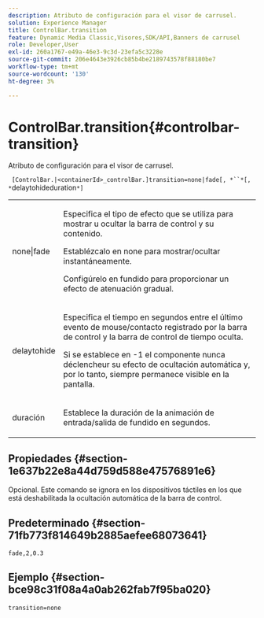 ```yaml
---
description: Atributo de configuración para el visor de carrusel.
solution: Experience Manager
title: ControlBar.transition
feature: Dynamic Media Classic,Visores,SDK/API,Banners de carrusel
role: Developer,User
exl-id: 260a1767-e49a-46e3-9c3d-23efa5c3228e
source-git-commit: 206e4643e3926cb85b4be2189743578f88180be7
workflow-type: tm+mt
source-wordcount: '130'
ht-degree: 3%

---
```


# ControlBar.transition{#controlbar-transition}

Atributo de configuración para el visor de carrusel.

` [ControlBar.|<containerId>_controlBar.]transition=none|fade[, *``*[, *`delaytohideduration`*]`

<table id="table_441553CD34C94A58A9D7CBF772DEDDB6"> 
 <tbody> 
  <tr> 
   <td colname="col1"> <p> <span class="codeph"> none|fade</span> </p> </td> 
   <td colname="col2"> <p> Especifica el tipo de efecto que se utiliza para mostrar u ocultar la barra de control y su contenido. </p> <p>Establézcalo en <span class="codeph"> none</span> para mostrar/ocultar instantáneamente. </p> <p>Configúrelo en <span class="codeph"> fundido</span> para proporcionar un efecto de atenuación gradual. </p> </td> 
  </tr> 
  <tr> 
   <td colname="col1"> <p><span class="codeph"><span class="varname"> delaytohide</span></span> </p> </td> 
   <td colname="col2"> <p> Especifica el tiempo en segundos entre el último evento de mouse/contacto registrado por la barra de control y la barra de control de tiempo oculta. </p> <p>Si se establece en <span class="codeph"> -1</span> el componente nunca déclencheur su efecto de ocultación automática y, por lo tanto, siempre permanece visible en la pantalla. </p> </td> 
  </tr> 
  <tr> 
   <td colname="col1"> <p><span class="codeph"><span class="varname"> duración</span></span> </p> </td> 
   <td colname="col2"> <p> Establece la duración de la animación de entrada/salida de fundido en segundos. </p> </td> 
  </tr> 
 </tbody> 
</table>

## Propiedades {#section-1e637b22e8a44d759d588e47576891e6}

Opcional. Este comando se ignora en los dispositivos táctiles en los que está deshabilitada la ocultación automática de la barra de control.

## Predeterminado {#section-71fb773f814649b2885aefee68073641}

`fade,2,0.3`

## Ejemplo {#section-bce98c31f08a4a0ab262fab7f95ba020}

```
transition=none
```
